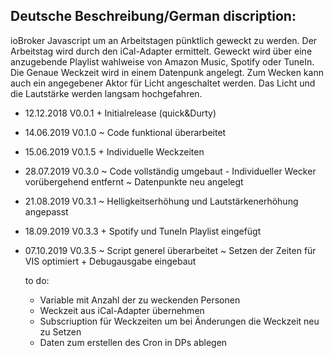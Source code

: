 
Deutsche Beschreibung/German discription:
-----------------------------------------

ioBroker Javascript um an Arbeitstagen pünktlich geweckt zu werden. Der Arbeitstag wird durch den iCal-Adapter ermittelt. Geweckt wird über eine anzugebende Playlist wahlweise von Amazon Music,
Spotify oder TuneIn. Die Genaue Weckzeit wird in einem Datenpunk angelegt. Zum Wecken kann auch ein angegebener Aktor für Licht angeschaltet werden. Das Licht und die Lautstärke werden langsam
hochgefahren.

* 12.12.2018  V0.0.1  + Initialrelease (quick&Durty)
* 14.06.2019  V0.1.0  ~ Code funktional überarbeitet
* 15.06.2019  V0.1.5  + Individuelle Weckzeiten
* 28.07.2019  V0.3.0  ~ Code vollständig umgebaut
                      - Individueller Wecker vorübergehend entfernt
                      ~ Datenpunkte neu angelegt
* 21.08.2019  V0.3.1  ~ Helligkeitserhöhung und Lautstärkenerhöhung angepasst
* 18.09.2019  V0.3.3  + Spotify und TuneIn Playlist eingefügt
* 07.10.2019  V0.3.5  ~ Script generel überarbeitet
                      ~ Setzen der Zeiten für VIS optimiert
                      + Debugausgabe eingebaut
  
  to do:
  - Variable mit Anzahl der zu weckenden Personen
  - Weckzeit aus iCal-Adapter übernehmen
  - Subscriuption für Weckzeiten um bei Änderungen die Weckzeit neu zu Setzen
  - Daten zum erstellen des Cron in DPs ablegen
